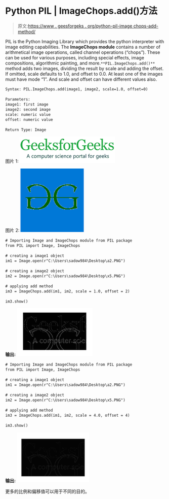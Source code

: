 # Python PIL | ImageChops.add()方法

> 原文:[https://www . geesforgeks . org/python-pil-image chops-add-method/](https://www.geeksforgeeks.org/python-pil-imagechops-add-method/)

PIL is the Python Imaging Library which provides the python interpreter with image editing capabilities. The **ImageChops module** contains a number of arithmetical image operations, called channel operations (“chops”). These can be used for various purposes, including special effects, image compositions, algorithmic painting, and more.`**PIL.ImageChops.add()**` method adds two images, dividing the result by scale and adding the offset. If omitted, scale defaults to 1.0, and offset to 0.0\. At least one of the images must have mode “1”. And scale and offset can have different values also.

```
Syntax: PIL.ImageChops.add(image1, image2, scale=1.0, offset=0)

Parameters:
image1: first image
image2: second image
scale: numeric value
offset: numeric value

Return Type: Image

```

图片 1:
![](img/d9c532f8d6adef3ad5f6a16aad962781.png)

图片 2:
![](img/ea3e3299eac3d108d68bdaec86ee059e.png)

```
# Importing Image and ImageChops module from PIL package 
from PIL import Image, ImageChops

# creating a image1 object
im1 = Image.open(r"C:\Users\sadow984\Desktop\a2.PNG")

# creating a image2 object
im2 = Image.open(r"C:\Users\sadow984\Desktop\x5.PNG")

# applying add method
im3 = ImageChops.add(im1, im2, scale = 1.0, offset = 2)

im3.show()
```

**输出:**
![](img/3460f06f3f56290adc8e32a3ca587ae5.png)

```
# Importing Image and ImageChops module from PIL package
from PIL import Image, ImageChops

# creating a image1 object
im1 = Image.open(r"C:\Users\sadow984\Desktop\a2.PNG")

# creating a image2 object
im2 = Image.open(r"C:\Users\sadow984\Desktop\x5.PNG")

# applying add method
im3 = ImageChops.add(im1, im2, scale = 4.0, offset = 4)

im3.show()
```

**输出:**
![](img/804b0c50b559a96f3c5f9aed039cc6de.png)

更多的比例和偏移值可以用于不同的目的。